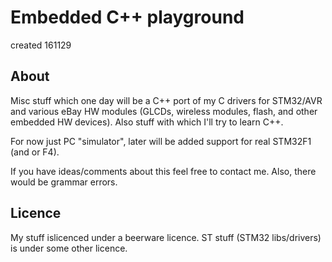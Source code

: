 Embedded C++ playground
=======================

created 161129

About
-----

Misc stuff which one day will be a C++ port of my C drivers for STM32/AVR and various eBay HW modules (GLCDs, wireless modules, flash, and other embedded HW devices).
Also stuff with which I'll try to learn C++.

For now just PC "simulator", later will be added support for real STM32F1 (and or F4).

If you have ideas/comments about this feel free to contact me.
Also, there would be grammar errors.

Licence
-------

My stuff islicenced under a beerware licence.
ST stuff (STM32 libs/drivers) is under some other licence.
